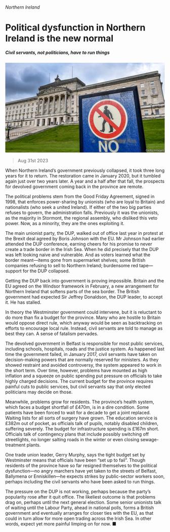 ###### Northern Ireland

# Political dysfunction in Northern Ireland is the new normal 

##### Civil servants, not politicians, have to run things 

![image](images/20230902_BRP502.jpg) 

> Aug 31st 2023 

When Northern Ireland’s government previously collapsed, it took three long years for it to return. The restoration came in January 2020, but it tumbled again just over two years later. A year and a half after that fall, the prospects for devolved government coming back in the province are remote.

The political problems stem from the Good Friday Agreement, signed in 1998, that enforces power-sharing by unionists (who are loyal to Britain) and nationalists (who seek a united Ireland). If either of the two big parties refuses to govern, the administration falls. Previously it was the unionists, as the majority in Stormont, the regional assembly, who disliked this veto power. Now, as a minority, they are the ones exploiting it.

The main unionist party, the DUP, walked out of office last year in protest at the Brexit deal agreed by Boris Johnson with the EU. Mr Johnson had earlier attended the DUP conference, earning cheers for his promise to never create a trade border in the Irish Sea. When he did precisely that the DUP was left looking naive and vulnerable. And as voters learned what the border meant—items gone from supermarket shelves; some British companies refusing to sell to Northern Ireland; burdensome red tape—support for the DUP collapsed.

Getting the DUP back into government is proving impossible. Britain and the EU agreed on the Windsor framework in February, a new arrangement for Northern Ireland that softens parts of the sea border. The British government had expected Sir Jeffrey Donaldson, the DUP leader, to accept it. He has stalled.

In theory the Westminster government could intervene, but it is reluctant to do more than fix a budget for the province. Many who are hostile to Britain would oppose direct rule, which anyway would be seen as backtracking on efforts to encourage local rule. Instead, civil servants are told to manage as best they can. A sense of fatalism pervades. 

The devolved government in Belfast is responsible for most public services, including schools, hospitals, roads and the justice system. As happened last time the government failed, in January 2017, civil servants have taken on decision-making powers that are normally reserved for ministers. As they showed restraint and avoided controversy, the system appeared to work in the short term. Over time, however, problems have mounted as high inflation and a squeeze on public spending put pressure on officials to take highly charged decisions. The current budget for the province requires painful cuts to public services, but civil servants say that only elected politicians may decide on those. 

Meanwhile, problems grow for residents. The province’s health system, which faces a budget shortfall of £470m, is in a dire condition. Some patients have been forced to wait for a decade to get a joint replaced. Waiting lists for all sorts of surgery have grown. The education service is £382m out of pocket, as officials talk of pupils, notably disabled children, suffering severely. The budget for infrastructure spending is £167m short. Officials talk of contingency plans that include possibly switching off streetlights, no longer salting roads in the winter or even closing sewage-treatment plants.

One trade union leader, Gerry Murphy, says the tight budget set by Westminster means that officials have been “set up to fail”. Though residents of the province have so far resigned themselves to the political dysfunction—no angry marchers have yet taken to the streets of Belfast, Ballymena or Enniskillen—he expects strikes by public-sector workers soon, perhaps including the civil servants who have been asked to run things.

The pressure on the DUP is not working, perhaps because the party’s popularity rose after it quit office. The likeliest outcome is that problems drag on, perhaps until the next general election. Some senior unionists talk of waiting until the Labour Party, ahead in national polls, forms a British government and eventually arranges for closer ties with the EU, as that could in turn allow for more open trading across the Irish Sea. In other words, expect yet more painful limping on for now. ■



